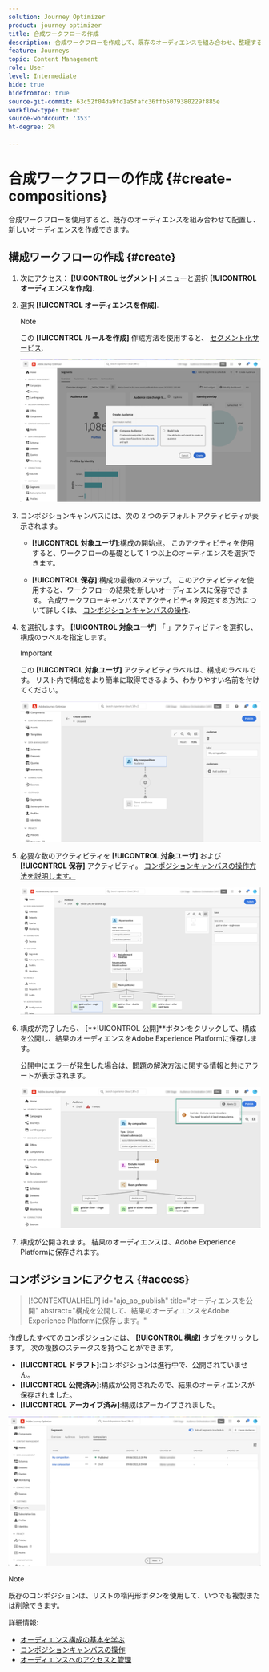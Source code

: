 ```yaml
---
solution: Journey Optimizer
product: journey optimizer
title: 合成ワークフローの作成
description: 合成ワークフローを作成して、既存のオーディエンスを組み合わせ、整理する方法を説明します。
feature: Journeys
topic: Content Management
role: User
level: Intermediate
hide: true
hidefromtoc: true
source-git-commit: 63c52f04da9fd1a5fafc36ffb5079380229f885e
workflow-type: tm+mt
source-wordcount: '353'
ht-degree: 2%

---
```


# 合成ワークフローの作成 {#create-compositions}

合成ワークフローを使用すると、既存のオーディエンスを組み合わせて配置し、新しいオーディエンスを作成できます。

## 構成ワークフローの作成 {#create}

1. 次にアクセス： **[!UICONTROL セグメント]** メニューと選択 **[!UICONTROL オーディエンスを作成]**.

1. 選択 **[!UICONTROL オーディエンスを作成]**.

   >[!NOTE]
   >
   >この **[!UICONTROL ルールを作成]** 作成方法を使用すると、 [セグメント化サービス](https://experienceleague.adobe.com/docs/experience-platform/segmentation/pql/overview.html?lang=ja).

   ![](assets/audiences-create.png)

1. コンポジションキャンバスには、次の 2 つのデフォルトアクティビティが表示されます。

   * **[!UICONTROL 対象ユーザ]**:構成の開始点。 このアクティビティを使用すると、ワークフローの基礎として 1 つ以上のオーディエンスを選択できます。

   * **[!UICONTROL 保存]**:構成の最後のステップ。 このアクティビティを使用すると、ワークフローの結果を新しいオーディエンスに保存できます。
   合成ワークフローキャンバスでアクティビティを設定する方法について詳しくは、 [コンポジションキャンバスの操作](composition-canvas.md).

1. を選択します。 **[!UICONTROL 対象ユーザ]** 「 」アクティビティを選択し、構成のラベルを指定します。

   >[!IMPORTANT]
   >
   >この **[!UICONTROL 対象ユーザ]** アクティビティラベルは、構成のラベルです。 リスト内で構成をより簡単に取得できるよう、わかりやすい名前を付けてください。

   ![](assets/audiences-new-composition.png)

1. 必要な数のアクティビティを **[!UICONTROL 対象ユーザ]** および **[!UICONTROL 保存]** アクティビティ。 [コンポジションキャンバスの操作方法を説明します。](composition-canvas.md)

   ![](assets/audiences-publish.png)

1. 構成が完了したら、 [**!UICONTROL 公開]**ボタンをクリックして、構成を公開し、結果のオーディエンスをAdobe Experience Platformに保存します。

   公開中にエラーが発生した場合は、問題の解決方法に関する情報と共にアラートが表示されます。

   ![](assets/audiences-alerts.png)

1. 構成が公開されます。 結果のオーディエンスは、Adobe Experience Platformに保存されます。 <!-- and are ready to be targeted in Journey Optimizer campaigns. [Get started with campaigns](../campaigns/get-started-with-campaigns.md)-->

## コンポジションにアクセス {#access}

>[!CONTEXTUALHELP]
>id="ajo_ao_publish"
>title="オーディエンスを公開"
>abstract="構成を公開して、結果のオーディエンスをAdobe Experience Platformに保存します。"

作成したすべてのコンポジションには、 **[!UICONTROL 構成]** タブをクリックします。 次の複数のステータスを持つことができます。

* **[!UICONTROL ドラフト]**:コンポジションは進行中で、公開されていません。
* **[!UICONTROL 公開済み]**:構成が公開されたので、結果のオーディエンスが保存されました。 <!-- and are available for use.-->
* **[!UICONTROL アーカイブ済み]**:構成はアーカイブされました。

![](assets/audiences-compositions.png)

>[!NOTE]
>
>既存のコンポジションは、リストの楕円形ボタンを使用して、いつでも複製または削除できます。

詳細情報:

* [オーディエンス構成の基本を学ぶ](get-started-audience-orchestration.md)
* [コンポジションキャンバスの操作](composition-canvas.md)
* [オーディエンスへのアクセスと管理](access-audiences.md)
